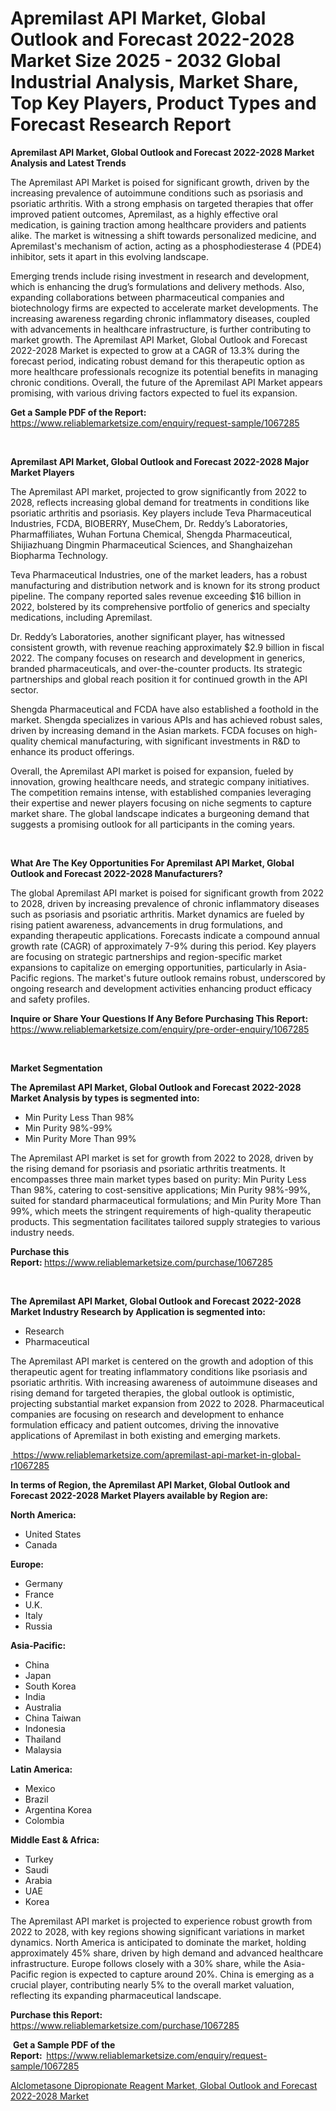 <p><h1>Apremilast API Market, Global Outlook and Forecast 2022-2028 Market Size 2025 - 2032 Global Industrial Analysis, Market Share, Top Key Players, Product Types and Forecast Research Report</h1></p><p><strong>Apremilast API Market, Global Outlook and Forecast 2022-2028 Market Analysis and Latest Trends</strong></p>
<p><p>The Apremilast API Market is poised for significant growth, driven by the increasing prevalence of autoimmune conditions such as psoriasis and psoriatic arthritis. With a strong emphasis on targeted therapies that offer improved patient outcomes, Apremilast, as a highly effective oral medication, is gaining traction among healthcare providers and patients alike. The market is witnessing a shift towards personalized medicine, and Apremilast's mechanism of action, acting as a phosphodiesterase 4 (PDE4) inhibitor, sets it apart in this evolving landscape.</p><p>Emerging trends include rising investment in research and development, which is enhancing the drug’s formulations and delivery methods. Also, expanding collaborations between pharmaceutical companies and biotechnology firms are expected to accelerate market developments. The increasing awareness regarding chronic inflammatory diseases, coupled with advancements in healthcare infrastructure, is further contributing to market growth. The Apremilast API Market, Global Outlook and Forecast 2022-2028 Market is expected to grow at a CAGR of 13.3% during the forecast period, indicating robust demand for this therapeutic option as more healthcare professionals recognize its potential benefits in managing chronic conditions. Overall, the future of the Apremilast API Market appears promising, with various driving factors expected to fuel its expansion.</p></p>
<p><strong>Get a Sample PDF of the Report:&nbsp;</strong> <a href="https://www.reliablemarketsize.com/enquiry/request-sample/1067285?utm_campaign=1901&utm_medium=2&utm_source=Github&utm_content=ia&utm_term=21032025&utm_id=apremilast-api-market-global-outlook-and-forecast-2022-2028">https://www.reliablemarketsize.com/enquiry/request-sample/1067285</a></p>
<p>&nbsp;</p>
<p><strong>Apremilast API Market, Global Outlook and Forecast 2022-2028 Major Market Players</strong></p>
<p><p>The Apremilast API market, projected to grow significantly from 2022 to 2028, reflects increasing global demand for treatments in conditions like psoriatic arthritis and psoriasis. Key players include Teva Pharmaceutical Industries, FCDA, BIOBERRY, MuseChem, Dr. Reddy’s Laboratories, Pharmaffiliates, Wuhan Fortuna Chemical, Shengda Pharmaceutical, Shijiazhuang Dingmin Pharmaceutical Sciences, and Shanghaizehan Biopharma Technology.</p><p>Teva Pharmaceutical Industries, one of the market leaders, has a robust manufacturing and distribution network and is known for its strong product pipeline. The company reported sales revenue exceeding $16 billion in 2022, bolstered by its comprehensive portfolio of generics and specialty medications, including Apremilast.</p><p>Dr. Reddy’s Laboratories, another significant player, has witnessed consistent growth, with revenue reaching approximately $2.9 billion in fiscal 2022. The company focuses on research and development in generics, branded pharmaceuticals, and over-the-counter products. Its strategic partnerships and global reach position it for continued growth in the API sector.</p><p>Shengda Pharmaceutical and FCDA have also established a foothold in the market. Shengda specializes in various APIs and has achieved robust sales, driven by increasing demand in the Asian markets. FCDA focuses on high-quality chemical manufacturing, with significant investments in R&D to enhance its product offerings.</p><p>Overall, the Apremilast API market is poised for expansion, fueled by innovation, growing healthcare needs, and strategic company initiatives. The competition remains intense, with established companies leveraging their expertise and newer players focusing on niche segments to capture market share. The global landscape indicates a burgeoning demand that suggests a promising outlook for all participants in the coming years.</p></p>
<p>&nbsp;</p>
<p><strong>What Are The Key Opportunities For Apremilast API Market, Global Outlook and Forecast 2022-2028 Manufacturers?</strong></p>
<p><p>The global Apremilast API market is poised for significant growth from 2022 to 2028, driven by increasing prevalence of chronic inflammatory diseases such as psoriasis and psoriatic arthritis. Market dynamics are fueled by rising patient awareness, advancements in drug formulations, and expanding therapeutic applications. Forecasts indicate a compound annual growth rate (CAGR) of approximately 7-9% during this period. Key players are focusing on strategic partnerships and region-specific market expansions to capitalize on emerging opportunities, particularly in Asia-Pacific regions. The market's future outlook remains robust, underscored by ongoing research and development activities enhancing product efficacy and safety profiles.</p></p>
<p><strong>Inquire or Share Your Questions If Any Before Purchasing This Report:</strong> <a href="https://www.reliablemarketsize.com/enquiry/pre-order-enquiry/1067285?utm_campaign=1901&utm_medium=2&utm_source=Github&utm_content=ia&utm_term=21032025&utm_id=apremilast-api-market-global-outlook-and-forecast-2022-2028">https://www.reliablemarketsize.com/enquiry/pre-order-enquiry/1067285</a></p>
<p>&nbsp;</p>
<p><strong>Market Segmentation</strong></p>
<p><strong>The Apremilast API Market, Global Outlook and Forecast 2022-2028 Market Analysis by types is segmented into:</strong></p>
<p><ul><li>Min Purity Less Than 98%</li><li>Min Purity 98%-99%</li><li>Min Purity More Than 99%</li></ul></p>
<p><p>The Apremilast API market is set for growth from 2022 to 2028, driven by the rising demand for psoriasis and psoriatic arthritis treatments. It encompasses three main market types based on purity: Min Purity Less Than 98%, catering to cost-sensitive applications; Min Purity 98%-99%, suited for standard pharmaceutical formulations; and Min Purity More Than 99%, which meets the stringent requirements of high-quality therapeutic products. This segmentation facilitates tailored supply strategies to various industry needs.</p></p>
<p><strong>Purchase this Report:&nbsp;</strong><a href="https://www.reliablemarketsize.com/purchase/1067285?utm_campaign=1901&utm_medium=2&utm_source=Github&utm_content=ia&utm_term=21032025&utm_id=apremilast-api-market-global-outlook-and-forecast-2022-2028">https://www.reliablemarketsize.com/purchase/1067285</a></p>
<p>&nbsp;</p>
<p><strong>The Apremilast API Market, Global Outlook and Forecast 2022-2028 Market Industry Research by Application is segmented into:</strong></p>
<p><ul><li>Research</li><li>Pharmaceutical</li></ul></p>
<p><p>The Apremilast API market is centered on the growth and adoption of this therapeutic agent for treating inflammatory conditions like psoriasis and psoriatic arthritis. With increasing awareness of autoimmune diseases and rising demand for targeted therapies, the global outlook is optimistic, projecting substantial market expansion from 2022 to 2028. Pharmaceutical companies are focusing on research and development to enhance formulation efficacy and patient outcomes, driving the innovative applications of Apremilast in both existing and emerging markets.</p></p>
<p><a href="https://www.reliablemarketsize.com/apremilast-api-market-in-global-r1067285?utm_campaign=1901&utm_medium=2&utm_source=Github&utm_content=ia&utm_term=21032025&utm_id=apremilast-api-market-global-outlook-and-forecast-2022-2028">&nbsp;https://www.reliablemarketsize.com/apremilast-api-market-in-global-r1067285</a></p>
<p><strong>In terms of Region, the Apremilast API Market, Global Outlook and Forecast 2022-2028 Market Players available by Region are:</strong></p>
<p>
    <p> <strong> North America: </strong>
        <ul>
            <li>United States</li>
            <li>Canada</li>
        </ul>
        </p> 
    <p> <strong> Europe: </strong>
        <ul>
            <li>Germany</li>
            <li>France</li>
            <li>U.K.</li>
            <li>Italy</li>
            <li>Russia</li>
        </ul>
        </p> 
    <p> <strong> Asia-Pacific: </strong>
        <ul>
            <li>China</li>
            <li>Japan</li>
            <li>South Korea</li>
            <li>India</li>
            <li>Australia</li>
            <li>China Taiwan</li>
            <li>Indonesia</li>
            <li>Thailand</li>
            <li>Malaysia</li>
        </ul>
        </p> 
    <p> <strong> Latin America: </strong>
        <ul>
            <li>Mexico</li>
            <li>Brazil</li>
            <li>Argentina Korea</li>
            <li>Colombia</li>
        </ul>
        </p> 
    <p> <strong> Middle East & Africa: </strong>
        <ul>
            <li>Turkey</li>
            <li>Saudi</li>
            <li>Arabia</li>
            <li>UAE</li>
            <li>Korea</li>
        </ul>
    </p>
    </p>
<p><p>The Apremilast API market is projected to experience robust growth from 2022 to 2028, with key regions showing significant variations in market dynamics. North America is anticipated to dominate the market, holding approximately 45% share, driven by high demand and advanced healthcare infrastructure. Europe follows closely with a 30% share, while the Asia-Pacific region is expected to capture around 20%. China is emerging as a crucial player, contributing nearly 5% to the overall market valuation, reflecting its expanding pharmaceutical landscape.</p></p>
<p><strong>Purchase this Report: </strong><a href="https://www.reliablemarketsize.com/purchase/1067285?utm_campaign=1901&utm_medium=2&utm_source=Github&utm_content=ia&utm_term=21032025&utm_id=apremilast-api-market-global-outlook-and-forecast-2022-2028">https://www.reliablemarketsize.com/purchase/1067285</a></p>
<p>&nbsp;<strong>Get a Sample PDF of the Report:&nbsp;&nbsp;</strong><a href="https://www.reliablemarketsize.com/enquiry/request-sample/1067285?utm_campaign=1901&utm_medium=2&utm_source=Github&utm_content=ia&utm_term=21032025&utm_id=apremilast-api-market-global-outlook-and-forecast-2022-2028">https://www.reliablemarketsize.com/enquiry/request-sample/1067285</a></p>
<p><strong></strong></p>
<p><p><a href="https://github.com/indrystar/Market-Research-Report-List-5/blob/main/alclometasone-dipropionate-reagent-market-global-outlook-and-forecast-2022-2028-market.md?utm_campaign=1901&utm_medium=2&utm_source=Github&utm_content=ia&utm_term=21032025&utm_id=apremilast-api-market-global-outlook-and-forecast-2022-2028">Alclometasone Dipropionate Reagent Market, Global Outlook and Forecast 2022-2028 Market</a></p></p>